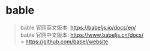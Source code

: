 # bable

> bable 官网英文版本: https://babeljs.io/docs/en/<br>
> bable 官网中文版本: https://www.babeljs.cn/docs/<br> > https://github.com/babel/website
